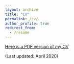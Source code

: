 ```yaml
---
layout: archive
title: "CV"
permalink: /cv/
author_profile: true
redirect_from:
  - /resume
---
```



[Here is a PDF version of my
CV](https://github.com/lmcewen/lmcewen.github.io/blob/master/files/MCEWEN_CV_2020April13_ext_mincontact.pdf)

(Last updated: April 2020)
  

